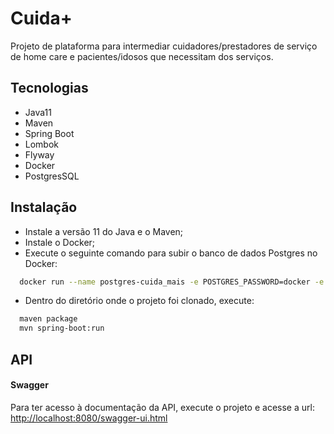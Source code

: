 # Cuida+

Projeto de plataforma para intermediar cuidadores/prestadores de serviço de home care e pacientes/idosos que necessitam
dos serviços.

## Tecnologias

- Java11
- Maven
- Spring Boot
- Lombok
- Flyway
- Docker
- PostgresSQL

## Instalação

* Instale a versão 11 do Java e o Maven;
* Instale o Docker;
* Execute o seguinte comando para subir o banco de dados Postgres no Docker:

```bash
  docker run --name postgres-cuida_mais -e POSTGRES_PASSWORD=docker -e POSTGRES_USER=postgres -e POSTGRES_DB=cuida_mais -p 5432:5432 -d postgres
```

* Dentro do diretório onde o projeto foi clonado, execute:

```bash
  maven package
  mvn spring-boot:run
```

## API

#### Swagger

Para ter acesso à documentação da API, execute o projeto e acesse a url: [http://localhost:8080/swagger-ui.html]()